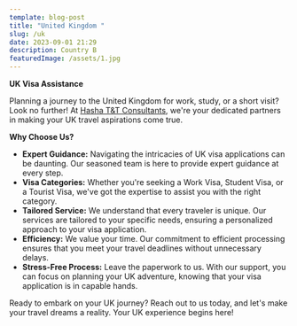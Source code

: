 ```yaml
---
template: blog-post
title: "United Kingdom "
slug: /uk
date: 2023-09-01 21:29
description: Country B
featuredImage: /assets/1.jpg
---
```

**UK Visa Assistance**

Planning a journey to the United Kingdom for work, study, or a short visit? Look no further! At [Hasha T&T Consultants](https://sweet-biscuit-d7c629.netlify.app/), we're your dedicated partners in making your UK travel aspirations come true.

**Why Choose Us?**

* **Expert Guidance:** Navigating the intricacies of UK visa applications can be daunting. Our seasoned team is here to provide expert guidance at every step.
* **Visa Categories:** Whether you're seeking a Work Visa, Student Visa, or a Tourist Visa, we've got the expertise to assist you with the right category.
* **Tailored Service:** We understand that every traveler is unique. Our services are tailored to your specific needs, ensuring a personalized approach to your visa application.
* **Efficiency:** We value your time. Our commitment to efficient processing ensures that you meet your travel deadlines without unnecessary delays.
* **Stress-Free Process:** Leave the paperwork to us. With our support, you can focus on planning your UK adventure, knowing that your visa application is in capable hands.

Ready to embark on your UK journey? Reach out to us today, and let's make your travel dreams a reality. Your UK experience begins here!
